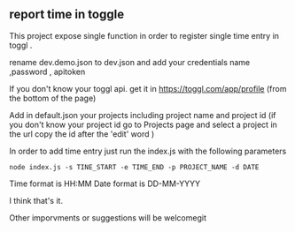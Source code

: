 ## report time in toggle 

This project expose single function in order to register single time entry in toggl . 

rename dev.demo.json to dev.json and add your credentials 
name ,password , apitoken

If you don't know your toggl api. get it in https://toggl.com/app/profile (from the bottom of the page)

Add in default.json your projects including project name and project id 
(if you don't know your project id go to Projects page and select a project in the url copy the id after the 'edit' word  )

In order to add time entry just run the index.js with the following parameters

```
node index.js -s TINE_START -e TIME_END -p PROJECT_NAME -d DATE
```

Time format is HH:MM
Date format is DD-MM-YYYY

I think that's it. 

Other imporvments or suggestions will be welcomegit 
